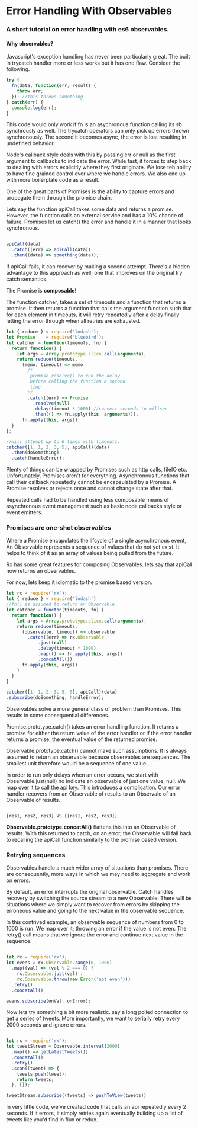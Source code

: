 # Error Handling With Observables
### A short tutorial on error handling with es6 observables.

#### Why observables?

Javascript's exception handling has never been particularly great. The built in trycatch handler more or less works but it has one flaw. Consider the following.

```javascript
try {
  fn(data, function(err, result) {
    throw err;
  }); //this throws something
} catch(err) {
  console.log(err);
}

```

This code would only work if fn is an asychronous function calling its sb synchrously as well. The trycatch operators can only pick up errors thrown synchronously. The second it becomes async, the error is lost resulting in undefined behavior.

Node's callback style deals with this by passing err or null as the first argument to callbacks to indicate the error. While fast, it forces to step back to dealing with errors explicitly where they first originate. We lose teh ability to have fine grained control over where we handle errors. We also end up with more boilerplate code as a result.

One of the great parts of Promises is the ability to capture errors and propagate them through the promise chain.

Lets say the function apiCall takes some data and returns a promise. However, the function calls an external service and has a 10% chance of failure. Promises let us catch() the error and handle it in a manner that looks synchronous.

```javascript

apiCall(data)
  .catch((err) => apiCall(data))
  .then((data) => something(data));

```
If apiCall fails, it can recover by making a second attempt. There's a hidden advantage to this approach as well; one that improves on the original try catch semantics.

The Promise is **composable**!

The function catcher, takes a set of timeouts and a function that returns a promise. It then returns a function that calls the argument function such that for each element in timeouts, it will
retry repeatedly after a delay finally letting the error through when all retries are exhausted.

```javascript
let { reduce } = require('lodash');
let Promise    = require('bluebird');
let catcher = function(timeouts, fn) {
  return function() {
    let args = Array.prototype.slice.call(arguments);
    return reduce(timeouts,
      (memo, timeout) => memo
        /*
         promise.resolve() to run the delay
         before calling the function a second
         time
        */
        .catch((err) => Promise
          .resolve(null)
          .delay(timeout * 1000) //convert seconds to milisec
          .then(() => fn.apply(this, arguments))),
      fn.apply(this, args));
  }
};

//will attempt up to 6 times with timeouts.
catcher([1, 1, 2, 3, 5], apiCall)(data)
  .then(doSomething)
  .catch(handleError);

```

Plenty of things can be wrapped by Promises such as http calls, fileIO etc. Unfortunately, Promises aren't for everything.  Asynchronous functions that call their callback repeatedly cannot be encapsulated by a Promise. A Promise resolves or rejects once and cannot change state after that.

Repeated calls had to be handled using less composable means of asynchronous event management such as basic node callbacks style or event emitters.

### Promises are one-shot observables

Where a Promise encapulates the lifcycle of a single asynchronous event, An Observable represents a sequence of values that do not yet exist. It helps to think of it as an array of values being pulled from the future.

Rx has some great features for composing Observables. lets say that apiCall now returns an observables.

For now, lets keep it idiomatic to the promise based version.

```javascript
let rx = require('rx');
let { reduce } = require('lodash')
//fn() is assumed to return an Observable
let catcher = functon(timeouts, fn) {
  return function() {
    let args = Array.prototype.slice.call(arguments);
    return reduce(timeouts,
      (observable, timeout) => observable
        .catch((err) => rx.Observable
            .just(null)
            .delay(timeout * 1000)
            .map(() => fn.apply(this, args))
            .concatAll())
      fn.apply(this, args))
    )
  }
}

catcher([1, 1, 2, 3, 5, 8], apiCall)(data)
.subscribe(doSomething, handleError);

```

Observables solve a more general class of problem than Promises. This results in some consequential differences.

Promise.prototype.catch() takes an error handling function. It returns a promise for either the return value of the error handler or if the error handler returns a promise, the eventual value of the returned promise.

Observable.prototype.catch() cannot make such assumptions. It is always assumed to return an observable because observables are sequences. The smallest unit therefore would be a sequence of one value.

In order to run only delays when an error occurs, we start with Observable.just(null) no indicate an observable of just one value, null. We map over it to call the api key. This introduces a complication. Our error handler recovers from an Observable of results to an Observale of an Observable of results.

```

[res1, res2, res3] VS [[res1, res2, res3]]

```

**Observable.prototype.concatAll()** flattens this into an Observable of results. With this returned to catch, on an error, the Observable will fall back to recalling the apiCall function similarly to the promise based version.

### Retrying sequences

Observables handle a much wider array of situations than promises. There are consequently, more ways in which we may need to aggregate and work on errors.

By default, an error interrupts the original observable. Catch handles recovery by switching the source stream to a new Observable. There will be situations where we simply want to recover from errors by skipping the erroneous value and going to the next value in the observable sequence.

In this contrived example, an observable sequence of numbers from 0 to 1000 is run. We map over it; throwing an error if the value is not even. The retry() call means that we ignore the error and continue next
value in the sequence.

```javascript

let rx = require('rx');
let evens = rx.Observable.range(0, 1000)
  .map((val) => (val % 2 === 0) ?
    rx.Observable.just(val) :
    rx.Observable.throw(new Error('not even')))
  .retry()
  .concatAll()

evens.subscribe(onVal, onError);

```

Now lets try something a bit more realistic. say a long polled connection to
get a series of tweets. More importantly, we want to serially retry every 2000 seconds and
ignore errors.


```javascript

let rx = require('rx');
let tweetStream = Observable.interval(2000)
  .map(() => getLatestTweets())
  .concatAll()
  .retry()
  .scan((tweet) => {
    tweets.push(tweet);
    return tweets;
  }, []);

tweetStream.subscribe((tweets) => pushToView(tweets))

```
In very little code, we've created code that calls an api repeatedly every 2 seconds. If it errors,
it simply retries again eventually building up a list of tweets like you'd find in flux or redux.
